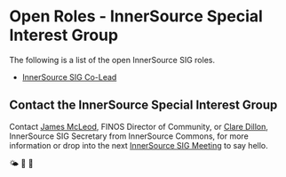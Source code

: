 # Open Roles - InnerSource Special Interest Group

The following is a list of the open InnerSource SIG roles.

- [InnerSource SIG Co-Lead](innersource-sig-co-lead.md)

## Contact the InnerSource Special Interest Group

Contact [James McLeod](mailto:james@finos.org), FINOS Director of Community, or
[Clare Dillon](mailto:clare.dillon@live.ie), InnerSource SIG Secretary from
InnerSource Commons, for more information or drop into the next
[InnerSource SIG Meeting](https://github.com/finos/innersource/issues?q=label%3Ameeting+)
to say hello.

🌤 🚀 🤖
